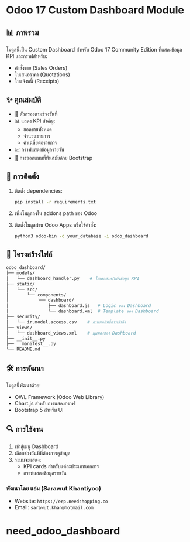 # Odoo 17 Custom Dashboard Module

## 📊 ภาพรวม

โมดูลนี้เป็น Custom Dashboard สำหรับ Odoo 17 Community Edition ที่แสดงข้อมูล KPI และกราฟสำหรับ:

- คำสั่งขาย (Sales Orders)
- ใบเสนอราคา (Quotations)
- ใบแจ้งหนี้ (Receipts)

## ✨ คุณสมบัติ

- 📅 ตัวกรองตามช่วงวันที่
- 📊 แสดง KPI สำคัญ:
  - ยอดขายทั้งหมด
  - จำนวนรายการ
  - ค่าเฉลี่ยต่อรายการ
- 📈 กราฟแสดงข้อมูลรายวัน
- 🎨 การออกแบบที่ทันสมัยด้วย Bootstrap

## 🔧 การติดตั้ง

1. ติดตั้ง dependencies:

   ```bash
   pip install -r requirements.txt
   ```

2. เพิ่มโมดูลลงใน addons path ของ Odoo

3. ติดตั้งโมดูลผ่าน Odoo Apps หรือใช้คำสั่ง:

   ```bash
   python3 odoo-bin -d your_database -i odoo_dashboard
   ```

## 📁 โครงสร้างไฟล์

```bash
odoo_dashboard/
├── models/
│   └── dashboard_handler.py    # โมเดลสำหรับดึงข้อมูล KPI
├── static/
│   └── src/
│       └── components/
│           └── dashboard/
│               ├── dashboard.js   # Logic ของ Dashboard
│               └── dashboard.xml  # Template ของ Dashboard
├── security/
│   └── ir.model.access.csv    # กำหนดสิทธิ์การเข้าถึง
├── views/
│   └── dashboard_views.xml    # มุมมองของ Dashboard
├── __init__.py
├── __manifest__.py
└── README.md
```

## 🛠 การพัฒนา

โมดูลนี้พัฒนาด้วย:

- OWL Framework (Odoo Web Library)
- Chart.js สำหรับการแสดงกราฟ
- Bootstrap 5 สำหรับ UI

## 🔍 การใช้งาน

1. เข้าสู่เมนู Dashboard
2. เลือกช่วงวันที่ที่ต้องการดูข้อมูล
3. ระบบจะแสดง:
   - KPI cards สำหรับแต่ละประเภทเอกสาร
   - กราฟแสดงข้อมูลรายวัน

### **พัฒนาโดย แอ๋ม (Sarawut Khantiyoo)**

- Website: `https://erp.needshopping.co`
- Email: `sarawut.khan@hotmail.com`
# need_odoo_dashboard